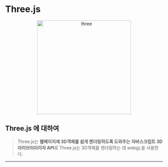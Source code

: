 # Three.js

<p align="center"><img src="https://github.com/lbsafe/Three.js/assets/65703793/4425315d-3ede-4984-a649-c282447c313d" alt="three" width="300px"></p>

## Three.js 에 대하여
>Three.js는 **웹페이지에 3D객체를 쉽게 렌더링하도록 도와주는 자바스크립트 3D 라이브러리이자 API**로 Three.js는 3D객체를 렌더링하는 데 webgL을 사용한다.
***